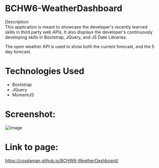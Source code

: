 # BCHW6-WeatherDashboard  

Description:  
This application is meant to showcase the developer's recently learned skills in third party web APIs. It also displays the developer's continuously developing skills in Bootstrap, JQuery, and JS Date Libraries. 

The open weather API is used to show both the current forecast, and the 5 day forecast.

# Technologies Used
- Bootstrap
- JQuery
- MomentJS

# Screenshot:  
![image](https://user-images.githubusercontent.com/3162991/138566576-b1711bf6-e2f4-42b5-bb18-547c963fa4db.png)


# Link to page:  
https://cosdaman.github.io/BCHW6-WeatherDashboard/
